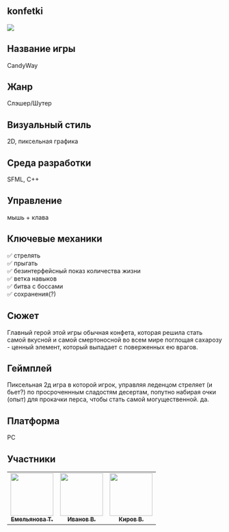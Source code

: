 ## konfetki
<img src="https://cdn.discordapp.com/attachments/712502191814082580/812280266314743878/58dbad88ea8ce0dc.png">


## Название игры
СandyWay

## Жанр
Слэшер/Шутер

## Визуальный стиль
2D, пиксельная графика 

## Среда разработки
SFML, C++

## Управление
мышь + клава

## Ключевые механики

 ✅ стрелять <br>
 ✅ прыгать<br>
 ✅ безинтерфейсный показ количества жизни<br>
 ✅ ветка навыков<br>
 ✅ битва с боссами <br>
 ✅ сохранения(?)<br>

## Сюжет
Главный герой этой игры обычная конфета, которая решила стать
самой вкусной и самой смертоносной во всем мире поглощая сахарозу -
ценный элемент, который выпадает с поверженных ею врагов.

## Геймплей
Пиксельная 2д игра в которой игрок, управляя леденцом стреляет (и
бьет?) по просроченнным сладостям десертам, попутно набирая очки (опыт)
для прокачки перса, чтобы стать самой могущественной. да.

## Платформа
PC

## Участники

<table>
  <tr>
    <td align="center"><a href="https://github.com/hq0"><img src="https://cdn.discordapp.com/attachments/437873475382935555/812279311033171988/o1-SSqdurU8.jpg" width="100px;"><br /><sub><b>Емельянова Т.</b></sub></a><br/></td>
    <td align="center"><a href="https://github.com/ivanovvvvn"><img src="https://cdn.discordapp.com/avatars/502792661829156900/cbb97df4d00734f3531f83e0607c75d4.png?size=256" width="100px;"><br /><sub><b>Иванов В.</b></sub></a><br/></td>
     <td align="center"><a href="https://github.com/kkq1l"><img src="https://cdn.discordapp.com/avatars/397927444826423308/96ed6b2c9f614bf7751b8e8d5e015367.png?size=256" width="100px;"><br /><sub><b>Киров В.</b></sub></a><br/></td>
  </tr>
</table>